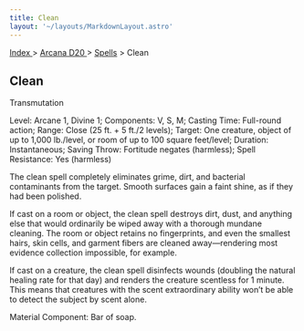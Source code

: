```yaml
---
title: Clean
layout: '~/layouts/MarkdownLayout.astro'
---
```


[ Index ](/) > [ Arcana D20 ](/arcana.d20.srd) > [Spells](/arcana.d20.srd/spells) > Clean

## Clean

Transmutation

Level: Arcane 1, Divine 1; Components: V, S, M; Casting Time: Full-round
action; Range: Close (25 ft. + 5 ft./2 levels); Target: One creature, object
of up to 1,000 lb./level, or room of up to 100 square feet/level; Duration:
Instantaneous; Saving Throw: Fortitude negates (harmless); Spell Resistance:
Yes (harmless)

The clean spell completely eliminates grime, dirt, and bacterial contaminants
from the target. Smooth surfaces gain a faint shine, as if they had been
polished.

If cast on a room or object, the clean spell destroys dirt, dust, and anything
else that would ordinarily be wiped away with a thorough mundane cleaning. The
room or object retains no fingerprints, and even the smallest hairs, skin
cells, and garment fibers are cleaned away—rendering most evidence collection
impossible, for example.

If cast on a creature, the clean spell disinfects wounds (doubling the natural
healing rate for that day) and renders the creature scentless for 1 minute.
This means that creatures with the scent extraordinary ability won’t be able
to detect the subject by scent alone.

Material Component: Bar of soap.


